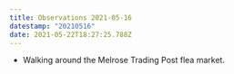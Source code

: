 ```yaml
---
title: Observations 2021-05-16
datestamp: "20210516"
date: 2021-05-22T18:27:25.788Z
---
```

- Walking around the Melrose Trading Post flea market.